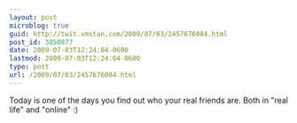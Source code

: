 ```yaml
---
layout: post
microblog: true
guid: http://twit.vmstan.com/2009/07/03/2457676084.html
post_id: 3050877
date: 2009-07-03T12:24:04-0600
lastmod: 2009-07-03T12:24:04-0600
type: post
url: /2009/07/03/2457676084.html
---
```

Today is one of the days you find out who your real friends are. Both in "real life" and "online" :)
